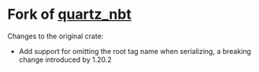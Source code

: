 # Fork of [quartz_nbt](https://github.com/Rusty-Quartz/quartz_nbt)
Changes to the original crate:
- Add support for omitting the root tag name when serializing, a breaking change introduced by 1.20.2